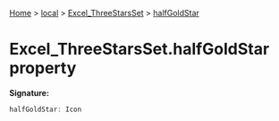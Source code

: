 [Home](./index) &gt; [local](local.md) &gt; [Excel\_ThreeStarsSet](local.excel_threestarsset.md) &gt; [halfGoldStar](local.excel_threestarsset.halfgoldstar.md)

# Excel\_ThreeStarsSet.halfGoldStar property


**Signature:**
```javascript
halfGoldStar: Icon
```
